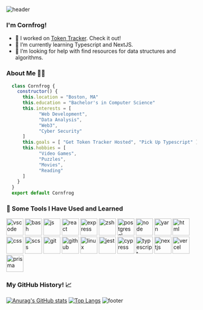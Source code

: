 ![header](https://capsule-render.vercel.app/api?type=waving&text=Hi%20There%20👋!&fontColor=FFFFFF&color=0:006400,100:640064)

### I'm Cornfrog!
- 🚀 I worked on [Token Tracker](https://github.com/cornfrog/Token-Tracker). Check it out!
- 🌱 I’m currently learning Typescript and NextJS.
- 🤔 I’m looking for help with find resources for data structures and algorithms.

### About Me 👨‍💻
```js
  class Cornfrog {
    constructor() {
      this.location = "Boston, MA"
      this.education = "Bachelor's in Computer Science"
      this.interests = [
            "Web Development",
            "Data Analysis",
            "Web3",
            "Cyber Security"
      ]
      this.goals = [ "Get Token Tracker Hosted", "Pick Up Typescript" ]
      this.hobbies = [
            "Video Games",
            "Puzzles",
            "Movies",
            "Reading"
      ]
    }
  }
  export default Cornfrog
```
### 🚀 Some Tools I Have Used and Learned
<p align="left">
  <img src="https://cdn.jsdelivr.net/gh/devicons/devicon/icons/vscode/vscode-original.svg" alt="vscode" width="45" height="45"/>
  <img src="https://cdn.jsdelivr.net/gh/devicons/devicon/icons/bash/bash-original.svg" alt="bash" width="45" height="45"/>
  <img src="https://cdn.jsdelivr.net/gh/devicons/devicon@latest/icons/javascript/javascript-original.svg" alt="js" width="45" height="45"/>
  <img src="https://cdn.jsdelivr.net/gh/devicons/devicon@latest/icons/react/react-original.svg" alt="react" width="45" height="45"/>
  <img src="https://cdn.jsdelivr.net/gh/devicons/devicon@latest/icons/express/express-original-wordmark.svg" alt="express" width="45" height="45"/>
  <img src="https://cdn.jsdelivr.net/gh/devicons/devicon@latest/icons/ohmyzsh/ohmyzsh-original.svg" alt="zsh" width="45" height="45"/>
  <img src="https://cdn.jsdelivr.net/gh/devicons/devicon@latest/icons/postgresql/postgresql-original.svg" alt="postgresql" width="45" height="45"/>
  <img src="https://cdn.jsdelivr.net/gh/devicons/devicon@latest/icons/nodejs/nodejs-plain-wordmark.svg" alt="node" width="45" height="45"/>
  <img src="https://cdn.jsdelivr.net/gh/devicons/devicon@latest/icons/yarn/yarn-original.svg" alt="yarn" width="45" height="45"/>
  <img src="https://cdn.jsdelivr.net/gh/devicons/devicon@latest/icons/html5/html5-original-wordmark.svg" alt="html" width="45" height="45"/>
  <img src="https://cdn.jsdelivr.net/gh/devicons/devicon@latest/icons/css3/css3-original.svg" alt="css" width="45" height="45"/>
  <img src="https://cdn.jsdelivr.net/gh/devicons/devicon@latest/icons/sass/sass-original.svg" alt="scss" width="45" height="45"/>
  <img src="https://cdn.jsdelivr.net/gh/devicons/devicon@latest/icons/git/git-original.svg" alt="git" width="45" height="45"/>
  <img src="https://cdn.jsdelivr.net/gh/devicons/devicon@latest/icons/github/github-original-wordmark.svg" alt="github" width="45" height="45"/>
  <img src="https://cdn.jsdelivr.net/gh/devicons/devicon@latest/icons/linux/linux-original.svg" alt="linux" width="45" height="45"/>  
  <img src="https://cdn.jsdelivr.net/gh/devicons/devicon@latest/icons/jest/jest-plain.svg" alt="jest" width="45" height="45"/>
  <img src="https://cdn.jsdelivr.net/gh/devicons/devicon@latest/icons/cypressio/cypressio-original-wordmark.svg" alt="cypress" width="45" height="45"/> 
  <img src="https://cdn.jsdelivr.net/gh/devicons/devicon@latest/icons/typescript/typescript-original.svg" alt="typescript" width="45" height="45"/>
  <img src="https://cdn.jsdelivr.net/gh/devicons/devicon@latest/icons/nextjs/nextjs-original.svg" alt="nextjs" width="45" height="45"/>
  <img src="https://cdn.jsdelivr.net/gh/devicons/devicon@latest/icons/vercel/vercel-original-wordmark.svg" alt="vercel" width="45" height="45"/>
  <img src="https://cdn.jsdelivr.net/gh/devicons/devicon@latest/icons/prisma/prisma-original.svg" alt="prisma" width="45" height="45"/>
</p>

### My GitHub History! 📈
[![Anurag's GitHub stats](https://github-readme-stats.vercel.app/api?username=cornfrog&theme=midnight-purple)](https://github.com/anuraghazra/github-readme-stats)
[![Top Langs](https://github-readme-stats.vercel.app/api/top-langs/?username=cornfrog&theme=midnight-purple)](https://github.com/anuraghazra/github-readme-stats)
![footer](https://capsule-render.vercel.app/api?type=waving&color=0:006400,100:640064)
